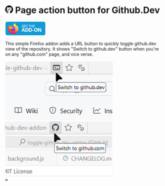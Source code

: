 # <img src="./src/icon.svg" height="25" width="25"> Page action button for Github.Dev
<a href="https://addons.mozilla.org/firefox/addon/toggle-github-dev/"><img src="./screenshots/get-the-addon-129x45px.8041c789.png"></a>

This simple Firefox addon adds a URL button to quickly toggle github.dev view of the repository. It shows "Switch to github.dev" button when you're on any "github.com" page, and vice verse. 

<img src="./screenshots/screenshot_1.png"> <img src="./screenshots/screenshot_2.png">
